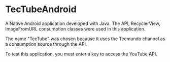 # TecTubeAndroid
A Native Android application developed with Java.
The API, RecyclerView, ImageFromURL consumption classes were used in this application.

The name "TecTube" was chosen because it uses the Tecmundo channel as a consumption source through the API.

To test this application, you must enter a key to access the YouTube API.
